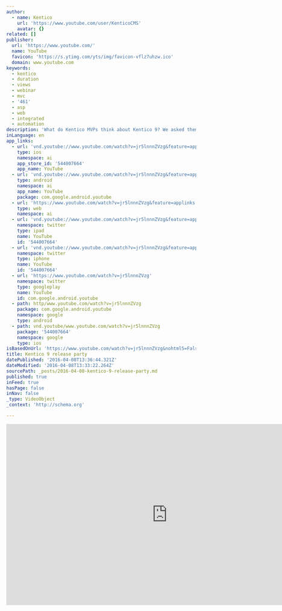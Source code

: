 ```yaml
---
author:
  - name: Kentico
    url: 'https://www.youtube.com/user/KenticoCMS'
    avatar: {}
related: []
publisher:
  url: 'https://www.youtube.com/'
  name: YouTube
  favicon: 'https://s.ytimg.com/yts/img/favicon-vflz7uhzw.ico'
  domain: www.youtube.com
keywords:
  - kentico
  - duration
  - views
  - webinar
  - mvc
  - '461'
  - asp
  - web
  - integrated
  - automation
description: 'What do Kentico MVPs think about Kentico 9? We asked them during the release party!'
inLanguage: en
app_links:
  - url: 'vnd.youtube://www.youtube.com/watch?v=jr5lnnnZVzg&feature=applinks'
    type: ios
    namespace: ai
    app_store_id: '544007664'
    app_name: YouTube
  - url: 'vnd.youtube://www.youtube.com/watch?v=jr5lnnnZVzg&feature=applinks'
    type: android
    namespace: ai
    app_name: YouTube
    package: com.google.android.youtube
  - url: 'https://www.youtube.com/watch?v=jr5lnnnZVzg&feature=applinks'
    type: web
    namespace: ai
  - url: 'vnd.youtube://www.youtube.com/watch?v=jr5lnnnZVzg&feature=applinks'
    namespace: twitter
    type: ipad
    name: YouTube
    id: '544007664'
  - url: 'vnd.youtube://www.youtube.com/watch?v=jr5lnnnZVzg&feature=applinks'
    namespace: twitter
    type: iphone
    name: YouTube
    id: '544007664'
  - url: 'https://www.youtube.com/watch?v=jr5lnnnZVzg'
    namespace: twitter
    type: googleplay
    name: YouTube
    id: com.google.android.youtube
  - path: http/www.youtube.com/watch?v=jr5lnnnZVzg
    package: com.google.android.youtube
    namespace: google
    type: android
  - path: vnd.youtube/www.youtube.com/watch?v=jr5lnnnZVzg
    package: '544007664'
    namespace: google
    type: ios
isBasedOnUrl: 'https://www.youtube.com/watch?v=jr5lnnnZVzg&nohtml5=False'
title: Kentico 9 release party
datePublished: '2016-04-08T13:36:44.321Z'
dateModified: '2016-04-08T13:33:22.264Z'
sourcePath: _posts/2016-04-08-kentico-9-release-party.md
published: true
inFeed: true
hasPage: false
inNav: false
_type: VideoObject
_context: 'http://schema.org'

---
```

<iframe src="https://cdn.embedly.com/widgets/media.html?src=https%3A%2F%2Fwww.youtube.com%2Fembed%2Fjr5lnnnZVzg%3Ffeature%3Doembed&amp;url=https%3A%2F%2Fwww.youtube.com%2Fwatch%3Fv%3Djr5lnnnZVzg%26nohtml5%3DFalse&amp;image=https%3A%2F%2Fi.ytimg.com%2Fvi%2Fjr5lnnnZVzg%2Fhqdefault.jpg&amp;key=b7d04c9b404c499eba89ee7072e1c4f7&amp;type=text%2Fhtml&amp;schema=youtube" width="854" height="480" scrolling="no" frameborder="0" allowfullscreen="allowfullscreen" style=""></iframe>